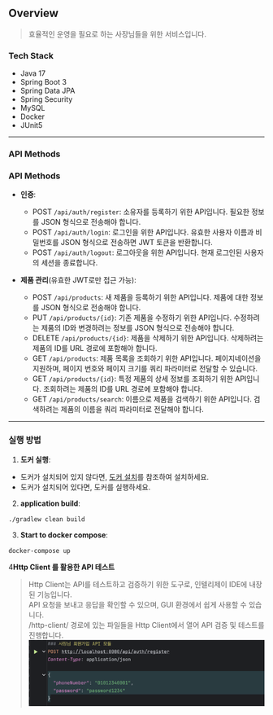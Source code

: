 ## Overview

> 효율적인 운영을 필요로 하는 사장님들을 위한 서비스입니다.

### Tech Stack

- Java 17
- Spring Boot 3
- Spring Data JPA
- Spring Security
- MySQL
- Docker
- JUnit5

---

### API Methods

### API Methods

- **인증**:
    - POST `/api/auth/register`: 소유자를 등록하기 위한 API입니다. 필요한 정보를 JSON 형식으로 전송해야 합니다.
    - POST `/api/auth/login`: 로그인을 위한 API입니다. 유효한 사용자 이름과 비밀번호를 JSON 형식으로 전송하면 JWT 토큰을 반환합니다.
    - POST `/api/auth/logout`: 로그아웃을 위한 API입니다. 현재 로그인된 사용자의 세션을 종료합니다.

- **제품 관리**(유효한 JWT로만 접근 가능):
    - POST `/api/products`: 새 제품을 등록하기 위한 API입니다. 제품에 대한 정보를 JSON 형식으로 전송해야 합니다.
    - PUT `/api/products/{id}`: 기존 제품을 수정하기 위한 API입니다. 수정하려는 제품의 ID와 변경하려는 정보를 JSON 형식으로 전송해야 합니다.
    - DELETE `/api/products/{id}`: 제품을 삭제하기 위한 API입니다. 삭제하려는 제품의 ID를 URL 경로에 포함해야 합니다.
    - GET `/api/products`: 제품 목록을 조회하기 위한 API입니다. 페이지네이션을 지원하며, 페이지 번호와 페이지 크기를 쿼리 파라미터로 전달할 수 있습니다.
    - GET `/api/products/{id}`: 특정 제품의 상세 정보를 조회하기 위한 API입니다. 조회하려는 제품의 ID를 URL 경로에 포함해야 합니다.
    - GET `/api/products/search`: 이름으로 제품을 검색하기 위한 API입니다. 검색하려는 제품의 이름을 쿼리 파라미터로 전달해야 합니다.

----

### 실행 방법

1. **도커 실행**:

- 도커가 설치되어 있지 않다면, [도커 설치](https://docs.docker.com/get-docker/)를 참조하여 설치하세요.
- 도커가 설치되어 있다면, 도커를 실행하세요.

2. **application build**:

```bash
./gradlew clean build
```

3. **Start to docker compose**:

```bash
docker-compose up
```

4**Http Client 를 활용한 API 테스트**
> Http Client는 API를 테스트하고 검증하기 위한 도구로, 인텔리제이 IDE에 내장된 기능입니다.<br>
> API 요청을 보내고 응답을 확인할 수 있으며, GUI 환경에서 쉽게 사용할 수 있습니다.<br>
> /http-client/ 경로에 있는 파일들을 Http Client에서 열어 API 검증 및 테스트를 진행합니다.
![img.png](img.png)